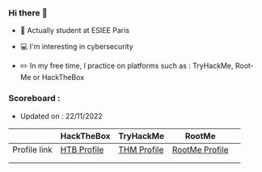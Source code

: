 ### Hi there 👋

<!--
**Frgk/frgk** is a ✨ _special_ ✨ repository because its `README.md` (this file) appears on your GitHub profile.

Here are some ideas to get you started:

- 🔭 I’m currently working on ...
- 🌱 I’m currently learning ...
- 👯 I’m looking to collaborate on ...
- 🤔 I’m looking for help with ...
- 💬 Ask me about ...
- 📫 How to reach me: ...
- 😄 Pronouns: ...
- ⚡ Fun fact: ...
-->

* :book: Actually student at ESIEE Paris

* :computer: I'm interesting in cybersecurity

* :pencil2: In my free time, I practice on platforms such as : TryHackMe, Root-Me or HackTheBox

### Scoreboard :
* Updated on : 22/11/2022

|              | HackTheBox                                | TryHackMe                    | RootMe                         |   |
|--------------|-------------------------------------------|------------------------------|--------------------------------|---|
| Profile link | [HTB Profile](https://app.hackthebox.com/profile/371734) | [THM Profile](https://tryhackme.com/p/Frgk) | [RootMe Profile](https://www.root-me.org/blaNGk) |   |
|              |                                           |                              |                                |   |
|              |                                           |                              |                                |   |


